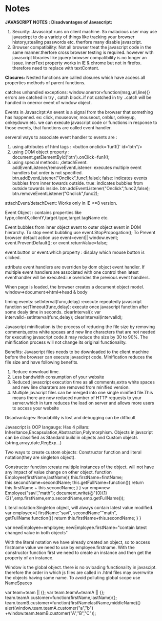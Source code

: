 # Notes

<b>JAVASCRIPT NOTES :</b>
<b>Disadvantages of Javascript:</b>
1. Security: Javascirpt runs on client machine. So malacious user may use javascirpt to do a variety of things like tracking your browser history,stealing passwords etc. therfore many disable javascript.
2. Browser compatibility: Not all browser treat the javascript code in the same manner.therfore cross browser testing is required. however with javascript libraries like jquery browser compatibility is no longer an issue. innerText property works in IE & chrome but not in firefox. therefore need to replace with textContent.

<b>Closures:</b> Nested functions are called closures which have access all properties methods of parent functions.

catches unhandled exceptions:
window.onerror=function(msg,url,line){}
errors are catched in try , catch block..if not catched in try ..catch will be handled in onerror event of window object.

Events in Javascirpt:An event is a signal from the browser that something has happened. ex: click, mouseover, mouseout, onblur, onkeyup, onkeydown etc.
we can execute javascript code or functions in response to those events, that functions are called event handler.

serveral ways to associate event handler to events are :
1. using attributes of html tags : <button onclick='fun1()' id='btn"/>
2. using DOM object property : document.getElementById('btn').onClick=fun1();
3. using special methods: ,detachEvent.
 addEventListener/removeEventListener: executes multiple event handlers but order is not specified.
 btn.addEventListener("Onclick",func1,false); false: indicates events bubbles from inner towards outside. true: indicates bubbles from outside towards inside.
 btn.addEventListener("Onclick",func2,false);
 btn.removeEventListener("Onclick",func2);
  
 attachEvent/detachEvent: Works only in IE <=8 version.
 
 Event Object : contains properties like type,clientX,clientY,target.type,target.tagName etc.
 
 Event bubbles from inner object event to outer object event in DOM hierarchy. To stop event bubbling use event.StopPropogation();
 To Prevent browser default action use 
 event=event|| window.event;
 event.PreventDefault(); or event.returnValue=false;
 
 event.button or event.which property : display which mouse button is clicked.  
  
attribute event handlers are overriden by dom object event handler. If multiple event handlers are associated with one control then latest eventhandler will be executed.i.e overrides the previous event handlers.
  
When page is loaded, the browser creates a document object model.
window=>document=>html=>head & body


timing events:
setInterval(func,delay) :execute repeatedly javascript function 
setTimeout(func,delay): execute once javascript function after some dealy time in seconds.
clearInterval():
var intervalId=setInterval(func,delay);
clearInterval(intervalId);

Javascript minification is the process of reducing the file size by removing comments,extra white spcaes and new line characters that are not needed for executing javascript code.it may reduce the size by 30 to 90%. The minification process will not change its original functionality.

Benefits: Javascript files needs to be downloaded to the client machine before the browser can execute javascirpt code. Minification reduces the file size and have following benefits.
1. Reduce download time.
2. Less bandwidth consumption of your website
3. Reduced javascript execution time as all comments,extra white spaces and new line charaters are removed from minified version.
4. Multiple javacript files can be merged into one single minified file.This means there are now reduced number of HTTP requests to your server.which in turn reduces the load on server and allows more users to access your website

Disadvantages: Readability is lost and debugging can be difficult

Javascript is OOP langauge: Has 4 pillars: Inheritance,Encapsulation,Abstraction,Polymorphism.
Objects in javscript can be classified as Standard build in objects and Custom objects (string,array,date,RegExp...)

Two ways to create custom objects: Constructor function and literal notation(they are singleton object).

Constructor function :create multiple instances of the object. will not have any impact of value change on other object.
function Employee(firstName,lastName){
this.firstName=firstName;
this.secondName=secondName;
this.getFullName=function(){
    return this.firstName + this.secondName;
  }
}
var emp=new Employee("savi',"math");
document.write(@"{0}{1}{2}",emp.firstName,emp.secondName,emp.getFullName());

Literal notation:Singleton object, will always contain latest value modified.
var employee={
firstName:"savi",
secondName""math",
getFullName:function(){
return this.firstName+this.secondName;
}
}

var newEmployee=employee;
newEmployee.firstName="contain latest changed value in both objects"

With the literal notation we have already created an object, so to access firstname value we need to use by employee.firstname. With the constructor function first we need to create an instance and then get the property of an instance.

Window is the global object. there is no ovloading functionality in javascipt. therefore the order in which js files are called in .html files may overrwrite the objects having same name. To avoid polluting global scope use NameSpaces

var team=team || {};
var team.teamA=teamA || {};
team.teamA.customer=function(firstName,lastName){};
team.teamB.customer=function(firstNamelastName,middleName){}
alert(window.team.teamA.customer("a","b") +window.team.teamB.customer("A","B","C"));

